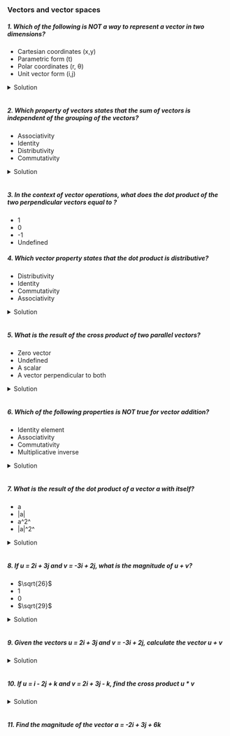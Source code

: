 ### Vectors and vector spaces

##### 1. Which of the following is NOT a way to represent a vector in two dimensions?

- Cartesian coordinates (x,y)
- Parametric form (t)
- Polar coordinates (r, θ)
- Unit vector form (i,j)

<details>
  <summary>Solution</summary>

The correct answer is:

**- Parametric form (t)**

Explanation:

1. **Cartesian coordinates (x, y)** – A vector in two dimensions can be represented by its components along the x and y axes, such as \( (x, y) \).
2. **Polar coordinates (r, θ)** – A vector can also be represented using its magnitude \( r \) (length) and direction \( \theta \) (angle).
3. **Unit vector form (i, j)** – A vector can be expressed in terms of unit vectors \( \hat{i} \) and \( \hat{j} \) as \( x\hat{i} + y\hat{j} \).

However, **parametric form (t)** is typically used to describe a curve or a line rather than a single vector. Parametric equations define how coordinates change with respect to a parameter \( t \), rather than directly describing a vector itself.

  </br>

</details>

</br>

##### 2. Which property of vectors states that the sum of vectors is independent of the grouping of the vectors?

- Associativity
- Identity
- Distributivity
- Commutativity

<details>
  <summary>Solution</summary>

The correct answer is:

**- Associativity**

Explanation:

The **associative property** of vector addition states that the sum of vectors is independent of how they are grouped. Mathematically, this is expressed as:

\[
(\mathbf{A} + \mathbf{B}) + \mathbf{C} = \mathbf{A} + (\mathbf{B} + \mathbf{C})
\]

This means that no matter how we group the vectors when adding them, the result remains the same.

Explanation of Other Options:

- **Identity**: Refers to the existence of an additive identity, which is the **zero vector** \( \mathbf{0} \), such that \( \mathbf{A} + \mathbf{0} = \mathbf{A} \).
- **Distributivity**: Refers to how scalar multiplication distributes over vector addition: \( k(\mathbf{A} + \mathbf{B}) = k\mathbf{A} + k\mathbf{B} \).
- **Commutativity**: States that vector addition is independent of the order of addition: \( \mathbf{A} + \mathbf{B} = \mathbf{B} + \mathbf{A} \).

Thus, the property that ensures the sum of vectors is independent of grouping is **Associativity**.

  </br>

</details>

</br>

##### 3. In the context of vector operations, what does the dot product of the two perpendicular vectors equal to ?

- 1
- 0
- -1
- Undefined

##### 4. Which vector property states that the dot product is distributive?

- Distributivity
- Identity
- Commutativity
- Associativity

<details>
  <summary>Solution</summary>

The correct answer is:

**- Distributivity**
Explanation:

The **distributive property** of the dot product states that for any three vectors **\(\mathbf{A}\)**, **\(\mathbf{B}\)**, and **\(\mathbf{C}\)**:

\[
\mathbf{A} \cdot (\mathbf{B} + \mathbf{C}) = \mathbf{A} \cdot \mathbf{B} + \mathbf{A} \cdot \mathbf{C}
\]

This means that the dot product distributes over vector addition.

Explanation of Other Options:

- **Identity**: Refers to the existence of an identity element (such as the zero vector) in vector operations.
- **Commutativity**: The dot product is commutative, meaning \( \mathbf{A} \cdot \mathbf{B} = \mathbf{B} \cdot \mathbf{A} \), but this does not describe its distributive property.
- **Associativity**: The dot product is **not** associative in general (i.e., \( \mathbf{A} \cdot (\mathbf{B} \cdot \mathbf{C}) \) is not valid since \( \mathbf{B} \cdot \mathbf{C} \) is a scalar, not a vector).

Thus, the **distributive property** is the correct answer.

  </br>

</details>

</br>

##### 5. What is the result of the cross product of two parallel vectors?

- Zero vector
- Undefined
- A scalar
- A vector perpendicular to both

<details>
  <summary>Solution</summary>

The correct answer is:

**- Zero vector**

Explanation:

The **cross product** of two vectors **\(\mathbf{A} \times \mathbf{B}\)** is given by the formula:

\[
\mathbf{A} \times \mathbf{B} = |\mathbf{A}| |\mathbf{B}| \sin\theta \ \hat{\mathbf{n}}
\]

where:

- \( |\mathbf{A}| \) and \( |\mathbf{B}| \) are the magnitudes of the vectors,
- \( \theta \) is the angle between them,
- \( \sin\theta \) determines the influence of the angle,
- \( \hat{\mathbf{n}} \) is the unit vector perpendicular to both.

When Vectors Are Parallel:

- Two vectors are **parallel** if they point in the same or exactly opposite direction, meaning \( \theta = 0^\circ \) or \( 180^\circ \).
- Since \( \sin 0^\circ = 0 \) and \( \sin 180^\circ = 0 \), the cross product simplifies to:

\[
\mathbf{A} \times \mathbf{B} = |\mathbf{A}| |\mathbf{B}| \cdot 0 \cdot \hat{\mathbf{n}} = \mathbf{0}
\]

Thus, the result is the **zero vector** \( \mathbf{0} \).

Explanation of Other Options:

- **Undefined**: The cross product is always defined for two vectors in 3D space.
- **A scalar**: The cross product produces a **vector**, not a scalar.
- **A vector perpendicular to both**: This is generally true for **non-parallel** vectors, but for **parallel** vectors, the result is the zero vector.

Thus, the **cross product of two parallel vectors is always the zero vector**.

  </br>

</details>

</br>

##### 6. Which of the following properties is NOT true for vector addition?

- Identity element
- Associativity
- Commutativity
- Multiplicative inverse

<details>
  <summary>Solution</summary>

The correct answer is:

**- Multiplicative inverse**

### Explanation:

Vector addition follows several key properties, but **multiplicative inverse** is not one of them.

**True Properties of Vector Addition:**

1. **Identity Element:**

   - The **zero vector** \( \mathbf{0} \) serves as the additive identity:
     \[
     \mathbf{A} + \mathbf{0} = \mathbf{A}
     \]

2. **Associativity:**

   - The grouping of vectors does not affect the sum:
     \[
     (\mathbf{A} + \mathbf{B}) + \mathbf{C} = \mathbf{A} + (\mathbf{B} + \mathbf{C})
     \]

3. **Commutativity:**
   - The order of addition does not change the result:
     \[
     \mathbf{A} + \mathbf{B} = \mathbf{B} + \mathbf{A}
     \]
     **Why "Multiplicative Inverse" is NOT True for Vector Addition:**

- The **multiplicative inverse** refers to an element that, when multiplied by another, results in the identity element (like how \( a \times a^{-1} = 1 \) in real numbers).
- In vector operations, **multiplication of vectors is not defined in a way that supports a multiplicative inverse**.
- Vectors only have an **additive inverse**, which is \( -\mathbf{A} \), satisfying \( \mathbf{A} + (-\mathbf{A}) = \mathbf{0} \), but not a **multiplicative** inverse.
  Conclusion:

**Vector addition does NOT have a multiplicative inverse, making it the correct answer.**

  </br>

</details>

</br>

##### 7. What is the result of the dot product of a vector **_a_** with itself?

- a
- |a|
- a^2^
- |a|^2^

<details>
  <summary>Solution</summary>

The correct answer is:

**- \( |\mathbf{a}|^2 \)**

Explanation:

The **dot product** of a vector **\(\mathbf{a}\)** with itself is given by:

\[
\mathbf{a} \cdot \mathbf{a} = |\mathbf{a}| |\mathbf{a}| \cos 0^\circ
\]

Since the angle between a vector and itself is **0°**, we know that:

\[
\cos 0^\circ = 1
\]

Thus, the equation simplifies to:

\[
\mathbf{a} \cdot \mathbf{a} = |\mathbf{a}|^2
\]

where \( |\mathbf{a}| \) represents the **magnitude (length)** of vector \( \mathbf{a} \).

Explanation of Other Options:

- **\( \mathbf{a} \)**: Incorrect because the dot product results in a **scalar**, not a vector.
- **\( |\mathbf{a}| \)**: Incorrect because the dot product produces the **square** of the magnitude, not just the magnitude.
- **\( \mathbf{a}^2 \)**: Incorrect notation, as vectors do not have exponentiation in this form.

Conclusion:

The result of **the dot product of a vector with itself is always the square of its magnitude**, i.e., **\( |\mathbf{a}|^2 \)**.

  </br>

</details>

</br>

##### 8. If u = 2i + 3j and v = -3i + 2j, what is the magnitude of u + v?

- $\sqrt{26}$
- 1
- 0
- $\sqrt{29}$

<details>
  <summary>Solution</summary>

We are given the vectors:

\[
\mathbf{u} = 2\hat{i} + 3\hat{j}
\]

\[
\mathbf{v} = -3\hat{i} + 2\hat{j}
\]

**Step 1: Compute \( \mathbf{u} + \mathbf{v} \)**

Adding the corresponding components:

\[
(2 + (-3))\hat{i} + (3 + 2)\hat{j}
\]

\[
(-1)\hat{i} + (5)\hat{j}
\]

So,

\[
\mathbf{u} + \mathbf{v} = -\hat{i} + 5\hat{j}
\]

**Step 2: Compute the Magnitude \( |\mathbf{u} + \mathbf{v}| \)**

The magnitude of a vector \( a\hat{i} + b\hat{j} \) is given by:

\[
|\mathbf{a}| = \sqrt{a^2 + b^2}
\]

For our resultant vector \( -\hat{i} + 5\hat{j} \):

\[
| -\hat{i} + 5\hat{j} | = \sqrt{(-1)^2 + (5)^2}
\]

\[
= \sqrt{1 + 25}
\]

\[
= \sqrt{26}
\]

**Final Answer:**

\[
\mathbf{\sqrt{26}}
\]

  </br>

</details>

</br>

##### 9. Given the vectors u = 2i + 3j and v = -3i + 2j, calculate the vector u + v

<details>
  <summary>Solution</summary>

We are given the vectors:

\[
\mathbf{u} = 2\hat{i} + 3\hat{j}
\]

\[
\mathbf{v} = -3\hat{i} + 2\hat{j}
\]
**Step 1: Compute \( \mathbf{u} + \mathbf{v} \)**

Adding the corresponding components:

\[
(2 + (-3))\hat{i} + (3 + 2)\hat{j}
\]

\[
(-1)\hat{i} + (5)\hat{j}
\]

**Final Answer:**
\[
\mathbf{u} + \mathbf{v} = -\hat{i} + 5\hat{j}
\]

  </br>

</details>

</br>

##### 10. If u = i - 2j + k and v = 2i + 3j - k, find the cross product u \* v

<details>
  <summary>Solution</summary>

The cross product of the vectors
\[
\mathbf{u} = \hat{i} - 2\hat{j} + \hat{k}
\]
and
\[
\mathbf{v} = 2\hat{i} + 3\hat{j} - \hat{k}
\]
is:

\[
\mathbf{u} \times \mathbf{v} = -\hat{i} + 3\hat{j} + 7\hat{k}
\]

  </br>

</details>

</br>

##### 11. Find the magnitude of the vector a = -2i + 3j + 6k

